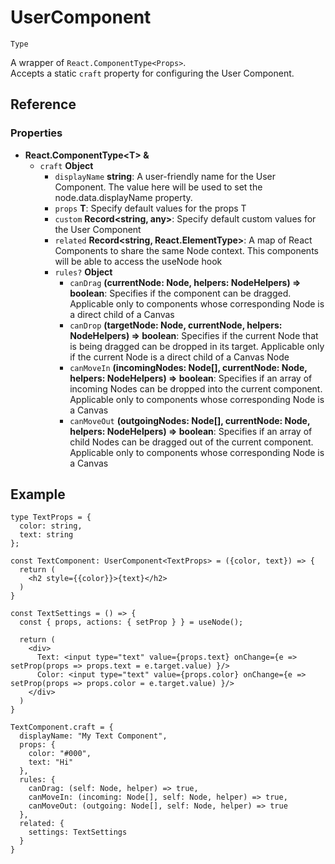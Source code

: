 # UserComponent

`Type`

A wrapper of `React.ComponentType<Props>`.  
Accepts a static `craft` property for configuring the User Component.


## Reference

### Properties

- **React.ComponentType\<T> &**
  - `craft` **Object**
    - `displayName` **string**: A user-friendly name for the User Component. The value here will be used to set the node.data.displayName property.
    - `props` **T**: Specify default values for the props T
    - `custom` **Record<string, any>**: Specify default custom values for the User Component
    - `related` **Record<string, React.ElementType>**: A map of React Components to share the same Node context. This components will be able to access the useNode hook
    - `rules?` **Object**
      - `canDrag` **(currentNode: Node, helpers: NodeHelpers) => boolean**: Specifies if the component can be dragged. Applicable only to components whose corresponding Node is a direct child of a Canvas
      - `canDrop` **(targetNode: Node, currentNode, helpers: NodeHelpers) => boolean**: Specifies if the current Node that is being dragged can be dropped in its target. Applicable only if the current Node is a direct child of a Canvas Node
      - `canMoveIn` **(incomingNodes: Node[], currentNode: Node, helpers: NodeHelpers) => boolean**: Specifies if an array of incoming Nodes can be dropped into the current component. Applicable only to components whose corresponding Node is a Canvas
      - `canMoveOut` **(outgoingNodes: Node[], currentNode: Node, helpers: NodeHelpers) => boolean**: Specifies if an array of child Nodes can be dragged out of the current component. Applicable only to components whose corresponding Node is a Canvas

## Example

```tsx
type TextProps = {
  color: string,
  text: string
};

const TextComponent: UserComponent<TextProps> = ({color, text}) => {
  return (
    <h2 style={{color}}>{text}</h2>
  )
}

const TextSettings = () => {
  const { props, actions: { setProp } } = useNode();
  
  return (
    <div>
      Text: <input type="text" value={props.text} onChange={e => setProp(props => props.text = e.target.value) }/>
      Color: <input type="text" value={props.color} onChange={e => setProp(props => props.color = e.target.value) }/>
    </div>
  )
}

TextComponent.craft = {
  displayName: "My Text Component",
  props: {
    color: "#000",
    text: "Hi"
  },
  rules: {
    canDrag: (self: Node, helper) => true,
    canMoveIn: (incoming: Node[], self: Node, helper) => true,
    canMoveOut: (outgoing: Node[], self: Node, helper) => true
  },
  related: {
    settings: TextSettings
  }
}
```
